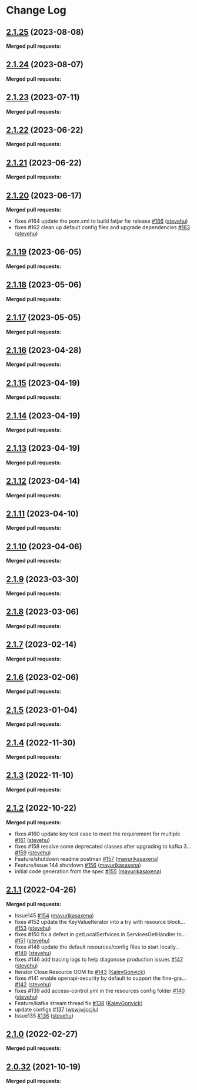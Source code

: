# Change Log

## [2.1.25](https://github.com/networknt/light-controller/tree/2.1.25) (2023-08-08)


**Merged pull requests:**


## [2.1.24](https://github.com/networknt/light-controller/tree/2.1.24) (2023-08-07)


**Merged pull requests:**




## [2.1.23](https://github.com/networknt/light-controller/tree/2.1.23) (2023-07-11)


**Merged pull requests:**




## [2.1.22](https://github.com/networknt/light-controller/tree/2.1.22) (2023-06-22)


**Merged pull requests:**




## [2.1.21](https://github.com/networknt/light-controller/tree/2.1.21) (2023-06-22)


**Merged pull requests:**




## [2.1.20](https://github.com/networknt/light-controller/tree/2.1.20) (2023-06-17)


**Merged pull requests:**


- fixes \#164 update the pom.xml to build fatjar for release [\#166](https://github.com/networknt/light-controller/pull/166) ([stevehu](https://github.com/stevehu))
- fixes \#162 clean up default config files and upgrade dependencies [\#163](https://github.com/networknt/light-controller/pull/163) ([stevehu](https://github.com/stevehu))
## [2.1.19](https://github.com/networknt/light-controller/tree/2.1.19) (2023-06-05)


**Merged pull requests:**




## [2.1.18](https://github.com/networknt/light-controller/tree/2.1.18) (2023-05-06)


**Merged pull requests:**




## [2.1.17](https://github.com/networknt/light-controller/tree/2.1.17) (2023-05-05)


**Merged pull requests:**


## [2.1.16](https://github.com/networknt/light-controller/tree/2.1.16) (2023-04-28)


**Merged pull requests:**




## [2.1.15](https://github.com/networknt/light-controller/tree/2.1.15) (2023-04-19)


**Merged pull requests:**


## [2.1.14](https://github.com/networknt/light-controller/tree/2.1.14) (2023-04-19)


**Merged pull requests:**




## [2.1.13](https://github.com/networknt/light-controller/tree/2.1.13) (2023-04-19)


**Merged pull requests:**


## [2.1.12](https://github.com/networknt/light-controller/tree/2.1.12) (2023-04-14)


**Merged pull requests:**




## [2.1.11](https://github.com/networknt/light-controller/tree/2.1.11) (2023-04-10)


**Merged pull requests:**


## [2.1.10](https://github.com/networknt/light-controller/tree/2.1.10) (2023-04-06)


**Merged pull requests:**


## [2.1.9](https://github.com/networknt/light-controller/tree/2.1.9) (2023-03-30)


**Merged pull requests:**




## [2.1.8](https://github.com/networknt/light-controller/tree/2.1.8) (2023-03-06)


**Merged pull requests:**


## [2.1.7](https://github.com/networknt/light-controller/tree/2.1.7) (2023-02-14)


**Merged pull requests:**




## [2.1.6](https://github.com/networknt/light-controller/tree/2.1.6) (2023-02-06)


**Merged pull requests:**


## [2.1.5](https://github.com/networknt/light-controller/tree/2.1.5) (2023-01-04)


**Merged pull requests:**


## [2.1.4](https://github.com/networknt/light-controller/tree/2.1.4) (2022-11-30)


**Merged pull requests:**


## [2.1.3](https://github.com/networknt/light-controller/tree/2.1.3) (2022-11-10)


**Merged pull requests:**


## [2.1.2](https://github.com/networknt/light-controller/tree/2.1.2) (2022-10-22)


**Merged pull requests:**


- fixes \#160 update key test case to meet the requirement for multiple [\#161](https://github.com/networknt/light-controller/pull/161) ([stevehu](https://github.com/stevehu))
- fixes \#158 resolve some deprecated classes after upgrading to kafka 3… [\#159](https://github.com/networknt/light-controller/pull/159) ([stevehu](https://github.com/stevehu))
- Feature/shutdown readme postman [\#157](https://github.com/networknt/light-controller/pull/157) ([mayurikasaxena](https://github.com/mayurikasaxena))
- Feature/issue 144 shutdown [\#156](https://github.com/networknt/light-controller/pull/156) ([mayurikasaxena](https://github.com/mayurikasaxena))
- initial code generation from the spec [\#155](https://github.com/networknt/light-controller/pull/155) ([mayurikasaxena](https://github.com/mayurikasaxena))
## [2.1.1](https://github.com/networknt/light-controller/tree/2.1.1) (2022-04-26)


**Merged pull requests:**


- Issue145 [\#154](https://github.com/networknt/light-controller/pull/154) ([mayurikasaxena](https://github.com/mayurikasaxena))
- fixes \#152 update the KeyValueIterator into a try with resource block… [\#153](https://github.com/networknt/light-controller/pull/153) ([stevehu](https://github.com/stevehu))
- fixes \#150 fix a defect in getLocalSerfvices in ServicesGetHandler to… [\#151](https://github.com/networknt/light-controller/pull/151) ([stevehu](https://github.com/stevehu))
- fixes \#148 update the default resources/config files to start locally… [\#149](https://github.com/networknt/light-controller/pull/149) ([stevehu](https://github.com/stevehu))
- fixes \#146 add tracing logs to help diagonose production issues [\#147](https://github.com/networknt/light-controller/pull/147) ([stevehu](https://github.com/stevehu))
- Iterator Close Resource OOM fix [\#143](https://github.com/networknt/light-controller/pull/143) ([KalevGonvick](https://github.com/KalevGonvick))
- fixes \#141 enable openapi-security by default to support the fine-gra… [\#142](https://github.com/networknt/light-controller/pull/142) ([stevehu](https://github.com/stevehu))
- fixes \#139 add access-control.yml in the resources config folder [\#140](https://github.com/networknt/light-controller/pull/140) ([stevehu](https://github.com/stevehu))
- Feature/kafka stream thread fix [\#138](https://github.com/networknt/light-controller/pull/138) ([KalevGonvick](https://github.com/KalevGonvick))
- update configs [\#137](https://github.com/networknt/light-controller/pull/137) ([wswjwjccjlu](https://github.com/wswjwjccjlu))
- Issue135 [\#136](https://github.com/networknt/light-controller/pull/136) ([stevehu](https://github.com/stevehu))
## [2.1.0](https://github.com/networknt/light-controller/tree/2.1.0) (2022-02-27)


**Merged pull requests:**

## [2.0.32](https://github.com/networknt/light-controller/tree/2.0.32) (2021-10-19)


**Merged pull requests:**

